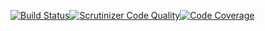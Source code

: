 [![Build Status](https://scrutinizer-ci.com/g/zackebth/rv2/badges/build.png?b=master)](https://scrutinizer-ci.com/g/zackebth/rv2/build-status/master)[![Scrutinizer Code Quality](https://scrutinizer-ci.com/g/zackebth/rv2/badges/quality-score.png?b=master)](https://scrutinizer-ci.com/g/zackebth/rv2/?branch=master)[![Code Coverage](https://scrutinizer-ci.com/g/zackebth/rv2/badges/coverage.png?b=master)](https://scrutinizer-ci.com/g/zackebth/rv2/?branch=master)
